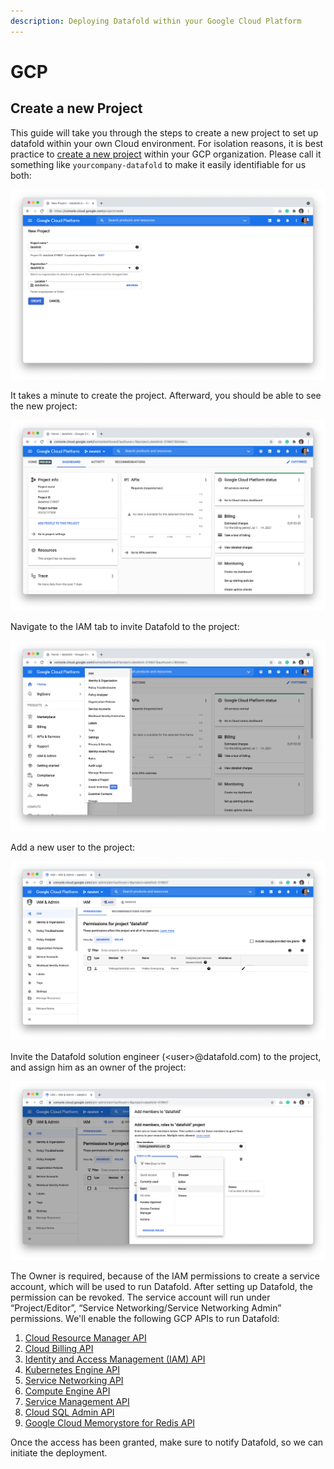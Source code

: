 ```yaml
---
description: Deploying Datafold within your Google Cloud Platform
---
```


# GCP

## Create a new Project

This guide will take you through the steps to create a new project to set up datafold within your own Cloud environment. For isolation reasons, it is best practice to [create a new project](https://console.cloud.google.com/projectcreate) within your GCP organization. Please call it something like `yourcompany-datafold` to make it easily identifiable for us both:

![](<../../.gitbook/assets/image (82).png>)

It takes a minute to create the project. Afterward, you should be able to see the new project:

![](<../../.gitbook/assets/image (137).png>)

Navigate to the IAM tab to invite Datafold to the project:

![](<../../.gitbook/assets/image (157).png>)

Add a new user to the project:

![](<../../.gitbook/assets/image (225).png>)

Invite the Datafold solution engineer (\<user>@datafold.com) to the project, and assign him as an owner of the project:

![](<../../.gitbook/assets/image (131).png>)

The Owner is required, because of the IAM permissions to create a service account, which will be used to run Datafold. After setting up Datafold, the permission can be revoked. The service account will run under “Project/Editor”, “Service Networking/Service Networking Admin” permissions. We'll enable the following GCP APIs to run Datafold:

1. [Cloud Resource Manager API](https://console.cloud.google.com/apis/library/cloudresourcemanager.googleapis.com)
2. [Cloud Billing API](https://console.cloud.google.com/apis/library/cloudbilling.googleapis.com)
3. [Identity and Access Management (IAM) API](https://console.cloud.google.com/apis/library/iam.googleapis.com)
4. [Kubernetes Engine API](https://console.cloud.google.com/apis/library/container.googleapis.com)
5. [Service Networking API](https://console.cloud.google.com/apis/library/servicenetworking.googleapis.com)
6. [Compute Engine API](https://console.cloud.google.com/apis/library/compute.googleapis.com)
7. [Service Management API](https://console.cloud.google.com/apis/library/servicemanagement.googleapis.com)
8. [Cloud SQL Admin API](https://console.cloud.google.com/apis/library/sqladmin.googleapis.com)
9. [Google Cloud Memorystore for Redis API](https://console.cloud.google.com/apis/library/redis.googleapis.com?q=memor\&id=306efa89-7b50-4186-ba99-29c960fb6289\&project=rapidsql\&authuser=2\&folder\&organizationId)

Once the access has been granted, make sure to notify Datafold, so we can initiate the deployment.
